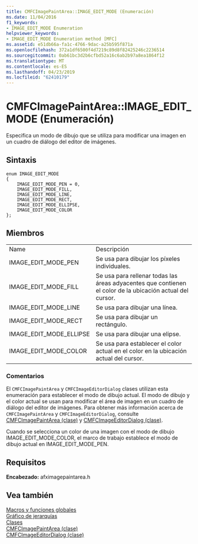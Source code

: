 ```yaml
---
title: CMFCImagePaintArea::IMAGE_EDIT_MODE (Enumeración)
ms.date: 11/04/2016
f1_keywords:
- IMAGE_EDIT_MODE Enumeration
helpviewer_keywords:
- IMAGE_EDIT_MODE Enumeration method [MFC]
ms.assetid: e51db66a-fa1c-4766-9dac-a25b595f871a
ms.openlocfilehash: 372a1df6500f4d7219c89d8f82425246c2236514
ms.sourcegitcommit: 0ab61bc3d2b6cfbd52a16c6ab2b97a8ea1864f12
ms.translationtype: MT
ms.contentlocale: es-ES
ms.lasthandoff: 04/23/2019
ms.locfileid: "62410179"
---
```

# <a name="cmfcimagepaintareaimageeditmode-enumeration"></a>CMFCImagePaintArea::IMAGE_EDIT_MODE (Enumeración)

Especifica un modo de dibujo que se utiliza para modificar una imagen en un cuadro de diálogo del editor de imágenes.

## <a name="syntax"></a>Sintaxis

```
enum IMAGE_EDIT_MODE
{
    IMAGE_EDIT_MODE_PEN = 0,
    IMAGE_EDIT_MODE_FILL,
    IMAGE_EDIT_MODE_LINE,
    IMAGE_EDIT_MODE_RECT,
    IMAGE_EDIT_MODE_ELLIPSE,
    IMAGE_EDIT_MODE_COLOR
};
```

## <a name="members"></a>Miembros

|||
|-|-|
|Name|Descripción|
|IMAGE_EDIT_MODE_PEN|Se usa para dibujar los píxeles individuales.|
|IMAGE_EDIT_MODE_FILL|Se usa para rellenar todas las áreas adyacentes que contienen el color de la ubicación actual del cursor.|
|IMAGE_EDIT_MODE_LINE|Se usa para dibujar una línea.|
|IMAGE_EDIT_MODE_RECT|Se usa para dibujar un rectángulo.|
|IMAGE_EDIT_MODE_ELLIPSE|Se usa para dibujar una elipse.|
|IMAGE_EDIT_MODE_COLOR|Se usa para establecer el color actual en el color en la ubicación actual del cursor.|

### <a name="remarks"></a>Comentarios

El `CMFCImagePaintArea` y `CMFCImageEditorDialog` clases utilizan esta enumeración para establecer el modo de dibujo actual. El modo de dibujo y el color actual se usan para modificar el área de imagen en un cuadro de diálogo del editor de imágenes. Para obtener más información acerca de `CMFCImagePaintArea` y `CMFCImageEditorDialog`, consulte [CMFCImagePaintArea (clase)](../../mfc/reference/cmfcimagepaintarea-class.md) y [CMFCImageEditorDialog (clase)](../../mfc/reference/cmfcimageeditordialog-class.md).

Cuando se selecciona un color de una imagen con el modo de dibujo IMAGE_EDIT_MODE_COLOR, el marco de trabajo establece el modo de dibujo actual en IMAGE_EDIT_MODE_PEN.

## <a name="requirements"></a>Requisitos

**Encabezado:** afximagepaintarea.h

## <a name="see-also"></a>Vea también

[Macros y funciones globales](../../mfc/reference/mfc-macros-and-globals.md)<br/>
[Gráfico de jerarquías](../../mfc/hierarchy-chart.md)<br/>
[Clases](../../mfc/reference/mfc-classes.md)<br/>
[CMFCImagePaintArea (clase)](../../mfc/reference/cmfcimagepaintarea-class.md)<br/>
[CMFCImageEditorDialog (clase)](../../mfc/reference/cmfcimageeditordialog-class.md)
